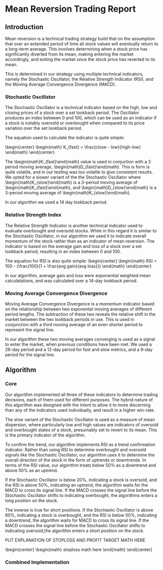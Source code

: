 

# Mean Reversion Trading Report

## Introduction

Mean reversion is a technical trading strategy build that on the assumption that over an extended period of time all stock values will eventually return to a long-term average.  This involves determining when a stock price has significantly diverted from its mean, making entering the market accordingly, and exiting the market once the stock price has reverted to its mean.

This is determined in our strategy using multiple technical indicators, namely the Stochastic Oscillator, the Relative Strength Indicator (RSI), and the Moving Average Convergence Divergence (MACD).

### Stochastic Oscillator

The Stochastic Oscillator is a technical indicator based on the high, low and closing prices of a stock over a set lookback period.  The Oscillator produces an index between 0 and 100, which can be used as an indicator if a stock is notably oversold or overbought when compared to its price variation over the set lookback period.

The equation used to calculate the indicator is quite simple:

\begin{center}
\begin{math}
K_{fast} = \frac{close - low}{high-low}
\end{math}
\end{center}

The \begin{math}K_{fast}\end{math} value is used in conjuction with a 3 period moving average, \begin{math}D_{fast}\end{math}.  This is form is quite volatile, and in our testing was too volatile to give consistent results.  We opted for a slower variant of the the Stochastic Oscillator where \begin{math}K_{slow}\end{math} is a 3-period moving average of \begin{math}K_{fast}\end{math}, and \begin{math}D_{slow}\end{math} is a 3-period moving average of \begin{math}K_{slow}\end{math}.

In our algorithm we used a 14 day lookback period.

### Relative Strength Index

The Relative Strength Indicator is another technical indicator used to evaluate overbought and oversold stocks.  While in this regard it is similar to the Stochastic Oscillator, in our algorithm we used it to indicate overall momentum of the stock rather than as an indicator of mean reversion.  The indicator is based on the average gain and loss of a stock over a set lookback period, resulting in an index between 0 and 100.

The equation for RSI is also quite simple:
\begin{center}
\begin{math}
RSI = 100 - (\frac{100}{1 + \frac{avg gain}{avg loss}}) 
\end{math}
\end{center}

In our algorithm, average gain and loss were exponential weighted mean calculatations, and was calculated over a 14-day lookback period.

### Moving Average Convergence Divergence

Moving Average Convergence Divergence is a momentum indicator based on the relationship between two exponental moving averages of different period lengths.  The subtraction of these two reveals the relative shift in the market between the two lookback periods in use.  This is used in conjunction with a third moving average of an even shorter period to represent the signal line.

In our algorithm these two moving averages converging is used as a signal to enter the market, when previous conditions have been met.  We used a 26-day period and a 12-day period for fast and slow metrics, and a 9-day period for the signal line.

## Algorithm

### Core

Our algorithm implemented all three of these indicators to determine trading decisions, each of them used for different purposes.  The hybrid nature of this algorithm was designed with the intent to allow it to more discerning than any of the indicators used individually, and result in a higher win-rate.

The slow variant of the Stochastic Oscillator is used as a measure of mean dispersion, where particularly low and high values are indicators of oversold and overbought states of a stock, presumably set to revert to its mean.  This is the primary indicator of the algorithm.

To confirm the trend, our algorithm implements RSI as a trend confirmation indicator.  Rather than using RSI to determine overbought and oversold signals like the Stochastic Oscillator, our algorithm uses it to determine the overall direction of the stock in the form of uptrends or downtrends.  In terms of the RSI value, our algorithm treats below 50% as a downtrend and above 50% as an uptrend.

If the Stochastic Oscillator is below 20%, indicating a stock is oversold, and the RSI is above 50%, indicating an uptrend, the algorithm waits for the MACD to cross its signal line.  If the MACD crosses the signal line before the Stochastic Oscillator shifts to indicating overbought, the algorithms enters a long position on the stock.

The inverse is true for short positions.  If the Stochastic Oscillator is above 80%, indicating a stock is overbought, and the RSI is below 50%, indicating a downtrend, the algorithm waits for MACD to cross its signal line.  If the MACD crosses the signal line before the Stochastic Oscillator shifts to indicating oversold,the algorithm enters a short position on the stock.

PUT EXPLANATION OF STOPLOSS AND PROFIT TARGET MATH HERE

\begin{center}
\begin{math}
stoploss math here
\end{math}
\end{center}

### Combined Implementation